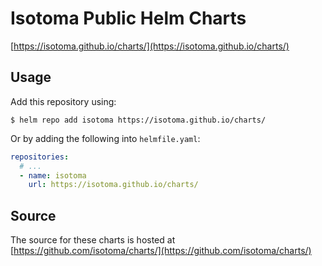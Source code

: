 # Isotoma Public Helm Charts

[https://isotoma.github.io/charts/](https://isotoma.github.io/charts/)

## Usage

Add this repository using:
```
$ helm repo add isotoma https://isotoma.github.io/charts/
```

Or by adding the following into `helmfile.yaml`:
```yaml
repositories:
  # ...
  - name: isotoma
    url: https://isotoma.github.io/charts/
```

## Source

The source for these charts is hosted at [https://github.com/isotoma/charts/](https://github.com/isotoma/charts/)
